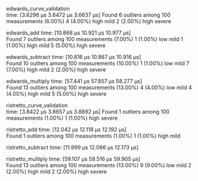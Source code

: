 edwards_curve_validation                                                                             
                        time:   [3.6296 µs 3.6472 µs 3.6637 µs]
Found 6 outliers among 100 measurements (6.00%)
  4 (4.00%) high mild
  2 (2.00%) high severe

edwards_add             time:   [10.868 µs 10.921 µs 10.977 µs]                         
Found 7 outliers among 100 measurements (7.00%)
  1 (1.00%) low mild
  1 (1.00%) high mild
  5 (5.00%) high severe

edwards_subtract        time:   [10.816 µs 10.867 µs 10.916 µs]                              
Found 10 outliers among 100 measurements (10.00%)
  1 (1.00%) low mild
  7 (7.00%) high mild
  2 (2.00%) high severe

edwards_multiply        time:   [57.441 µs 57.857 µs 58.277 µs]                             
Found 13 outliers among 100 measurements (13.00%)
  4 (4.00%) low mild
  4 (4.00%) high mild
  5 (5.00%) high severe

ristretto_curve_validation                                                                             
                        time:   [3.8422 µs 3.8657 µs 3.8892 µs]
Found 1 outliers among 100 measurements (1.00%)
  1 (1.00%) high severe

ristretto_add           time:   [12.042 µs 12.118 µs 12.192 µs]                           
Found 1 outliers among 100 measurements (1.00%)
  1 (1.00%) high mild

ristretto_subtract      time:   [11.999 µs 12.086 µs 12.173 µs]                                

ristretto_multiply      time:   [59.107 µs 59.516 µs 59.905 µs]                               
Found 13 outliers among 100 measurements (13.00%)
  9 (9.00%) low mild
  2 (2.00%) high mild
  2 (2.00%) high severe
